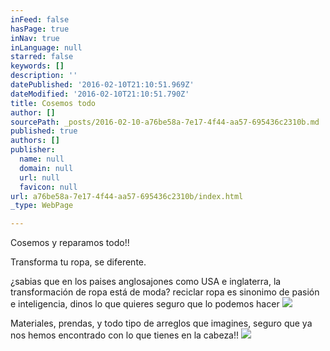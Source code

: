 ```yaml
---
inFeed: false
hasPage: true
inNav: true
inLanguage: null
starred: false
keywords: []
description: ''
datePublished: '2016-02-10T21:10:51.969Z'
dateModified: '2016-02-10T21:10:51.790Z'
title: Cosemos todo
author: []
sourcePath: _posts/2016-02-10-a76be58a-7e17-4f44-aa57-695436c2310b.md
published: true
authors: []
publisher:
  name: null
  domain: null
  url: null
  favicon: null
url: a76be58a-7e17-4f44-aa57-695436c2310b/index.html
_type: WebPage

---
```

Cosemos y reparamos todo!!

Transforma tu ropa, se diferente.

¿sabias que en los paises anglosajones como USA e inglaterra, la transformación de ropa está de moda? reciclar ropa es sinonimo de pasión e inteligencia,  dinos  lo que quieres seguro que lo podemos hacer
![](https://the-grid-user-content.s3-us-west-2.amazonaws.com/41526747-c23f-42ea-84cc-5dcc029d3073.jpg)

Materiales, prendas, y todo tipo de arreglos que imagines,  seguro que ya nos hemos encontrado con lo que tienes en la cabeza!!
![](https://the-grid-user-content.s3-us-west-2.amazonaws.com/b409f1f8-bbb9-4ece-a6ec-d6b7692415c9.jpg)